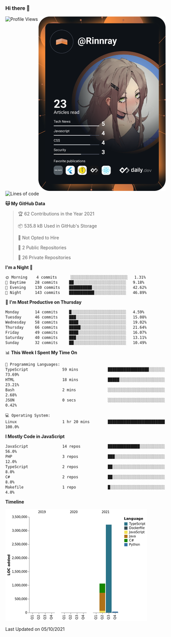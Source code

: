 ### Hi there 👋

<div align="left">
 <a href="https://app.daily.dev/Rinnray">
   <img 
        align="right"
        src="https://github.com/Rinnray/Rinnray/blob/main/devcard.svg" 
        width="400" 
        alt="Rinnray's Dev Card"/>
 </a>
</div>




<!--START_SECTION:waka-->
![Profile Views](http://img.shields.io/badge/Profile%20Views-139-blue)

![Lines of code](https://img.shields.io/badge/From%20Hello%20World%20I%27ve%20Written-4.3%20million%20lines%20of%20code-blue)

**🐱 My GitHub Data** 

> 🏆 62 Contributions in the Year 2021
 > 
> 📦 535.8 kB Used in GitHub's Storage 
 > 
> 🚫 Not Opted to Hire
 > 
> 📜 2 Public Repositories 
 > 
> 🔑 26 Private Repositories  
 > 
**I'm a Night 🦉** 

```text
🌞 Morning    4 commits      ░░░░░░░░░░░░░░░░░░░░░░░░░   1.31% 
🌆 Daytime    28 commits     ██░░░░░░░░░░░░░░░░░░░░░░░   9.18% 
🌃 Evening    130 commits    ██████████░░░░░░░░░░░░░░░   42.62% 
🌙 Night      143 commits    ███████████░░░░░░░░░░░░░░   46.89%

```
📅 **I'm Most Productive on Thursday** 

```text
Monday       14 commits     █░░░░░░░░░░░░░░░░░░░░░░░░   4.59% 
Tuesday      46 commits     ███░░░░░░░░░░░░░░░░░░░░░░   15.08% 
Wednesday    58 commits     ████░░░░░░░░░░░░░░░░░░░░░   19.02% 
Thursday     66 commits     █████░░░░░░░░░░░░░░░░░░░░   21.64% 
Friday       49 commits     ████░░░░░░░░░░░░░░░░░░░░░   16.07% 
Saturday     40 commits     ███░░░░░░░░░░░░░░░░░░░░░░   13.11% 
Sunday       32 commits     ██░░░░░░░░░░░░░░░░░░░░░░░   10.49%

```


📊 **This Week I Spent My Time On** 

```text
💬 Programming Languages: 
TypeScript               59 mins             ██████████████████░░░░░░░   73.69% 
HTML                     18 mins             █████░░░░░░░░░░░░░░░░░░░░   23.21% 
Bash                     2 mins              ░░░░░░░░░░░░░░░░░░░░░░░░░   2.68% 
JSON                     0 secs              ░░░░░░░░░░░░░░░░░░░░░░░░░   0.42%

💻 Operating System: 
Linux                    1 hr 20 mins        █████████████████████████   100.0%

```

**I Mostly Code in JavaScript** 

```text
JavaScript               14 repos            ██████████████░░░░░░░░░░░   56.0% 
PHP                      3 repos             ███░░░░░░░░░░░░░░░░░░░░░░   12.0% 
TypeScript               2 repos             ██░░░░░░░░░░░░░░░░░░░░░░░   8.0% 
C#                       2 repos             ██░░░░░░░░░░░░░░░░░░░░░░░   8.0% 
Makefile                 1 repo              █░░░░░░░░░░░░░░░░░░░░░░░░   4.0%

```


**Timeline**

![Chart not found](https://raw.githubusercontent.com/Rinnray/Rinnray/main/charts/bar_graph.png) 


 Last Updated on 05/10/2021
<!--END_SECTION:waka-->


<!--
**Rinnray/Rinnray** is a ✨ _special_ ✨ repository because its `README.md` (this file) appears on your GitHub profile.

Here are some ideas to get you started:

- 🔭 I’m currently working on ...
- 🌱 I’m currently learning ...
- 👯 I’m looking to collaborate on ...
- 🤔 I’m looking for help with ...
- 💬 Ask me about ...
- 📫 How to reach me: ...
- 😄 Pronouns: ...
- ⚡ Fun fact: ...
-->
